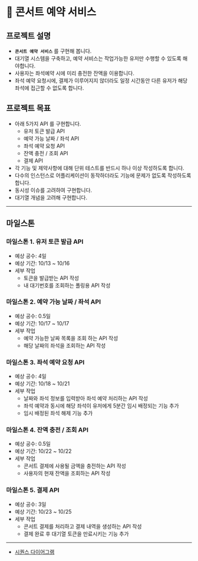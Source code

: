 # :musical_note: 콘서트 예약 서비스

## 프로젝트 설명
- **`콘서트 예약 서비스`** 를 구현해 봅니다.
- 대기열 시스템을 구축하고, 예약 서비스는 작업가능한 유저만 수행할 수 있도록 해야합니다.
- 사용자는 좌석예약 시에 미리 충전한 잔액을 이용합니다.
- 좌석 예약 요청시에, 결제가 이루어지지 않더라도 일정 시간동안 다른 유저가 해당 좌석에 접근할 수 없도록 합니다.

## 프로젝트 목표
- 아래 5가지 API 를 구현합니다.
    - 유저 토큰 발급 API
    - 예약 가능 날짜 / 좌석 API
    - 좌석 예약 요청 API
    - 잔액 충전 / 조회 API
    - 결제 API
- 각 기능 및 제약사항에 대해 단위 테스트를 반드시 하나 이상 작성하도록 합니다.
- 다수의 인스턴스로 어플리케이션이 동작하더라도 기능에 문제가 없도록 작성하도록 합니다.
- 동시성 이슈를 고려하여 구현합니다.
- 대기열 개념을 고려해 구현합니다.
***
## 마일스톤
### 마일스톤 1. 유저 토큰 발급 API
- 예상 공수: 4일
- 예상 기간: 10/13 ~ 10/16
- 세부 작업
  - 토큰을 발급받는 API 작성
  - 내 대기번호를 조회하는 폴링용 API 작성

### 마일스톤 2. 예약 가능 날짜 / 좌석 API
- 예상 공수: 0.5일
- 예상 기간: 10/17 ~ 10/17
- 세부 작업
  - 예약 가능한 날짜 목록을 조회 하는 API 작성
  - 해당 날짜의 좌석을 조회하는 API 작성

### 마일스톤 3. 좌석 예약 요청 API
- 예상 공수: 4일
- 예상 기간: 10/18 ~ 10/21
- 세부 작업
  - 날짜와 좌석 정보를 입력받아 좌석 예약 처리하는 API 작성
  - 좌석 예약과 동시에 해당 좌석이 유저에게 5분간 임시 배정되는 기능 추가
  - 임시 배정된 좌석 해제 기능 추가

### 마일스톤 4. 잔액 충전 / 조회 API
- 예상 공수: 0.5일
- 예상 기간: 10/22 ~ 10/22
- 세부 작업
  - 콘서트 결제에 사용될 금액을 충전하는 API 작성
  - 사용자의 현재 잔액을 조회하는 API 작성

### 마일스톤 5. 결제 API
- 예상 공수: 3일
- 예상 기간: 10/23 ~ 10/25
- 세부 작업
  - 콘서트 결제를 처리하고 결제 내역을 생성하는 API 작성
  - 결제 완료 후 대기열 토큰을 만료시키는 기능 추가
 ***
- [시퀀스 다이어그램](https://github.com/lkk6201/hhplus-concert-reservation/blob/feature%2Fstep5/docs/sequenceDiagram.md)
